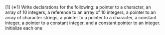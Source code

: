 [1] (∗1) Write declarations for the following: a pointer to a character, an array of 10 integers, a
reference to an array of 10 integers, a pointer to an array of character strings, a pointer to a
pointer to a character, a constant integer, a pointer to a constant integer, and a constant
pointer to an integer. Initialize each one
